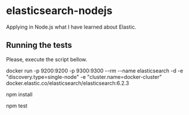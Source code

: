 # elasticsearch-nodejs
Applying in Node.js what I have learned about Elastic.

## Running the tests

Please, execute the script bellow.

docker run -p 9200:9200 -p 9300:9300 --rm --name elasticsearch -d -e "discovery.type=single-node" -e "cluster.name=docker-cluster" docker.elastic.co/elasticsearch/elasticsearch:6.2.3

npm install

npm test